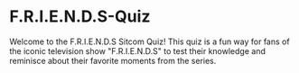 # F.R.I.E.N.D.S-Quiz
Welcome to the F.R.I.E.N.D.S Sitcom Quiz! This quiz is a fun way for fans of the iconic television show "F.R.I.E.N.D.S" to test their knowledge and reminisce about their favorite moments from the series.
